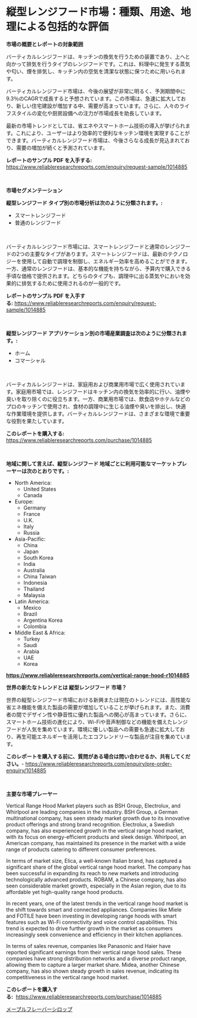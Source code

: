 <p><h1>縦型レンジフード市場：種類、用途、地理による包括的な評価</h1></p><p><strong>市場の概要とレポートの対象範囲</strong></p>
<p><p>バーティカルレンジフードは、キッチンの換気を行うための装置であり、上へと向かって排気を行うタイプのレンジフードです。これは、料理中に発生する蒸気や匂い、煙を排気し、キッチン内の空気を清潔な状態に保つために用いられます。</p><p>バーティカルレンジフード市場は、今後の展望が非常に明るく、予測期間中に9.3％のCAGRで成長すると予想されています。この市場は、急速に拡大しており、新しい住宅建設が増加する中、需要が高まっています。さらに、人々のライフスタイルの変化や厨房設備への注力が市場成長を助長しています。</p><p>最新の市場トレンドとしては、省エネやスマートホーム技術の導入が挙げられます。これにより、ユーザーはより効率的で便利なキッチン環境を実現することができます。バーティカルレンジフード市場は、今後さらなる成長が見込まれており、需要の増加が続くと予測されています。</p></p>
<p><strong>レポートのサンプル PDF を入手する:</strong> <a href="https://www.reliableresearchreports.com/enquiry/request-sample/1014885">https://www.reliableresearchreports.com/enquiry/request-sample/1014885</a></p>
<p>&nbsp;</p>
<p><strong>市場セグメンテーション</strong></p>
<p><strong>縦型レンジフード タイプ別の市場分析は次のように分類されます。:</strong></p>
<p><ul><li>スマートレンジフード</li><li>普通のレンジフード</li></ul></p>
<p>&nbsp;</p>
<p><p>バーティカルレンジフード市場には、スマートレンジフードと通常のレンジフードの2つの主要なタイプがあります。スマートレンジフードは、最新のテクノロジーを使用して自動で調理を制御し、エネルギー効率を高めることができます。一方、通常のレンジフードは、基本的な機能を持ちながら、予算内で購入できる手頃な価格で提供されます。どちらのタイプも、調理中に出る蒸気やにおいを効果的に排気するために使用されるのが一般的です。</p></p>
<p><strong>レポートのサンプル PDF を入手する:</strong>&nbsp;<a href="https://www.reliableresearchreports.com/enquiry/request-sample/1014885">https://www.reliableresearchreports.com/enquiry/request-sample/1014885</a></p>
<p>&nbsp;</p>
<p><strong> 縦型レンジフード アプリケーション別の市場産業調査は次のように分類されます。:</strong></p>
<p><ul><li>ホーム</li><li>コマーシャル</li></ul></p>
<p>&nbsp;</p>
<p><p>バーティカルレンジフードは、家庭用および商業用市場で広く使用されています。家庭用市場では、レンジフードはキッチン内の換気を効率的に行い、油煙や臭いを取り除くのに役立ちます。一方、商業用市場では、飲食店やホテルなどのプロのキッチンで使用され、食材の調理中に生じる油煙や臭いを排出し、快適な作業環境を提供します。バーティカルレンジフードは、さまざまな環境で重要な役割を果たしています。</p></p>
<p><strong>このレポートを購入する:</strong>&nbsp; <a href="https://www.reliableresearchreports.com/purchase/1014885">https://www.reliableresearchreports.com/purchase/1014885</a></p>
<p>&nbsp;</p>
<p><strong>地域に関して言えば、縦型レンジフード 地域ごとに利用可能なマーケットプレーヤーは次のとおりです。:</strong></p>
<p><ul>
    <li>
        North America:
        <ul>
            <li>United States</li>
            <li>Canada</li>
        </ul>
    </li>
    <li>
        Europe:
        <ul>
            <li>Germany</li>
            <li>France</li>
            <li>U.K.</li>
            <li>Italy</li>
            <li>Russia</li>
        </ul>
    </li>
    <li>
        Asia-Pacific:
        <ul>
            <li>China</li>
            <li>Japan</li>
            <li>South Korea</li>
            <li>India</li>
            <li>Australia</li>
            <li>China Taiwan</li>
            <li>Indonesia</li>
            <li>Thailand</li>
            <li>Malaysia</li>
        </ul>
    </li>
    <li>
        Latin America:
        <ul>
            <li>Mexico</li>
            <li>Brazil</li>
            <li>Argentina Korea</li>
            <li>Colombia</li>
        </ul>
    </li>
    <li>
        Middle East & Africa:
        <ul>
            <li>Turkey</li>
            <li>Saudi</li>
            <li>Arabia</li>
            <li>UAE</li>
            <li>Korea</li>
        </ul>
    </li>
    </ul></p>
<p><strong><a href="https://www.reliableresearchreports.com/vertical-range-hood-r1014885">https://www.reliableresearchreports.com/vertical-range-hood-r1014885</a></strong>&nbsp;</p>
<p><strong>世界の新たなトレンドとは 縦型レンジフード 市場？</strong></p>
<p><p>世界の縦型レンジフード市場における新興または現在のトレンドには、高性能な省エネ機能を備えた製品の需要が増加していることが挙げられます。また、消費者の間でデザイン性や静音性に優れた製品への関心が高まっています。さらに、スマートホーム技術の進化により、Wi-Fiや音声制御などの機能を備えたレンジフードが人気を集めています。環境に優しい製品への需要も急速に拡大しており、再生可能エネルギーを活用したエコフレンドリーな製品が注目を集めています。</p></p>
<p><strong>このレポートを購入する前に、質問がある場合は問い合わせるか、共有してください。</strong>- <a href="https://www.reliableresearchreports.com/enquiry/pre-order-enquiry/1014885">https://www.reliableresearchreports.com/enquiry/pre-order-enquiry/1014885</a></p>
<p>&nbsp;</p>
<p><strong>主要な市場プレーヤー</strong></p>
<p><p>Vertical Range Hood Market players such as BSH Group, Electrolux, and Whirlpool are leading companies in the industry. BSH Group, a German multinational company, has seen steady market growth due to its innovative product offerings and strong brand recognition. Electrolux, a Swedish company, has also experienced growth in the vertical range hood market, with its focus on energy-efficient products and sleek design. Whirlpool, an American company, has maintained its presence in the market with a wide range of products catering to different consumer preferences.</p><p>In terms of market size, Elica, a well-known Italian brand, has captured a significant share of the global vertical range hood market. The company has been successful in expanding its reach to new markets and introducing technologically advanced products. ROBAM, a Chinese company, has also seen considerable market growth, especially in the Asian region, due to its affordable yet high-quality range hood products.</p><p>In recent years, one of the latest trends in the vertical range hood market is the shift towards smart and connected appliances. Companies like Miele and FOTILE have been investing in developing range hoods with smart features such as Wi-Fi connectivity and voice control capabilities. This trend is expected to drive further growth in the market as consumers increasingly seek convenience and efficiency in their kitchen appliances.</p><p>In terms of sales revenue, companies like Panasonic and Haier have reported significant earnings from their vertical range hood sales. These companies have strong distribution networks and a diverse product range, allowing them to capture a larger market share. Midea, another Chinese company, has also shown steady growth in sales revenue, indicating its competitiveness in the vertical range hood market.</p></p>
<p><strong>このレポートを購入する:</strong>&nbsp;&nbsp;<a href="https://www.reliableresearchreports.com/purchase/1014885">https://www.reliableresearchreports.com/purchase/1014885</a></p>
<p><p><a href="https://github.com/one-cool-chick/Market-Research-Report-List-1/blob/main/128014319864.md">メープルフレーバーシロップ</a></p></p>